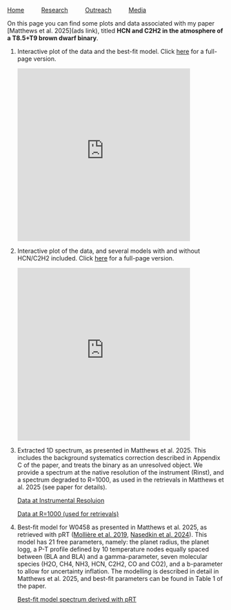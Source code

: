 [Home](index) &emsp; &emsp; [Research](research) &emsp; &emsp; [Outreach](outreach) &emsp; &emsp; [Media](media)
&emsp;

On this page you can find some plots and data associated with my paper [Matthews et al. 2025](ads link), titled **HCN and C2H2 in the atmosphere of a T8.5+T9 brown dwarf binary**.

1. Interactive plot of the data and the best-fit model. Click [here](projects/model_vs_data.html) for a full-page version.

    <iframe width="400" height="400" frameborder="0" scrolling="no" src="https://ecmatthews.github.io/projects/model_vs_data.html"></iframe>

2. Interactive plot of the data, and several models with and without HCN/C2H2 included. Click [here](projects/models_hcn_c2h2.html) for a full-page version.

    <iframe width="400" height="400" frameborder="0" scrolling="no" src="https://ecmatthews.github.io/projects/models_hcn_c2h2.html"></iframe>

3. Extracted 1D spectrum, as presented in Matthews et al. 2025. This includes the background systematics correction described in Appendix C of the paper, and treats the binary as an unresolved object. We provide a spectrum at the native resolution of the instrument (Rinst), and a spectrum degraded to R=1000, as used in the retrievals in Matthews et al. 2025 (see paper for details).

    [Data at Instrumental Resoluion](datafiles/w0458_modelspectrum_Rinst.txt)

    [Data at R=1000 (used for retrievals)](datafiles/w0458_modelspectrum_R1000.txt)


4. Best-fit model for W0458 as presented in Matthews et al. 2025, as retrieved with pRT ([Mollière et al. 2019](https://ui.adsabs.harvard.edu/abs/2019A%26A...627A..67M/abstract), [Nasedkin et al. 2024](https://ui.adsabs.harvard.edu/abs/2024JOSS....9.5875N/abstract)). This model has 21 free parameters, namely: the planet radius, the planet logg, a P-T profile defined by 10 temperature nodes equally spaced between (BLA and BLA) and a gamma-parameter, seven molecular species (H2O, CH4, NH3, HCN, C2H2, CO and CO2), and a b-parameter to allow for uncertainty inflation. The modelling is described in detail in Matthews et al. 2025, and best-fit parameters can be found in Table 1 of the paper.

    [Best-fit model spectrum derived with pRT](datafiles/w0458_modelspectrum_pRT.txt)